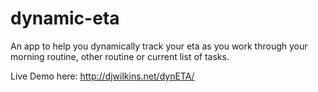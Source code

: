 # dynamic-eta
An app to help you dynamically track your eta as you work through your morning routine, other routine or current list of tasks.

Live Demo here: http://djwilkins.net/dynETA/

